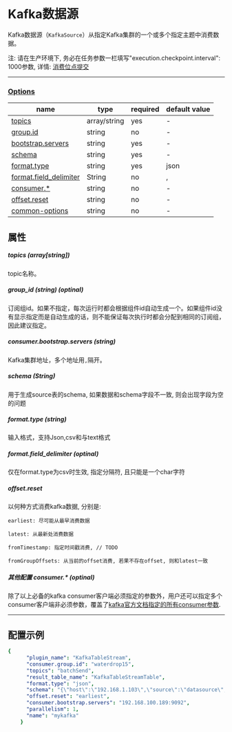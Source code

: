 # Kafka数据源

Kafka数据源（`KafkaSource`）从指定Kafka集群的一个或多个指定主题中消费数据。

注: 请在生产环境下,  务必在任务参数一栏填写"execution.checkpoint.interval": 1000参数, 详情: [消费位点提交](https://nightlies.apache.org/flink/flink-docs-master/zh/docs/connectors/datastream/kafka/#%e6%b6%88%e8%b4%b9%e4%bd%8d%e7%82%b9%e6%8f%90%e4%ba%a4)

------

### [Options]()

| name                       | type         | required | default value |
| -------------------------- | ------------ | -------- | ------------- |
| [topics]()                 | array/string | yes      | -             |
| [group.id]()               | string       | no       | -             |
| [bootstrap.servers]()      | string       | yes      | -             |
| [schema]()                 | string       | yes      | -             |
| [format.type]()            | string       | yes      | json          |
| [format.field_delimiter]() | String       | no       | ,             |
| [consumer.*]()             | string       | no       | -             |
| [offset.reset]()           | string       | no       | -             |
| [common-options]()         | string       | no       | -             |

## 属性

##### topics (array[string])

topic名称。

##### group_id (string) (optinal)

订阅组id。如果不指定，每次运行时都会根据组件id自动生成一个。如果组件id没有显示指定而是自动生成的话，则不能保证每次执行时都会分配到相同的订阅组，因此建议指定。

##### consumer.bootstrap.servers (string)

Kafka集群地址，多个地址用`,`隔开。

##### schema (String)

用于生成source表的schema, 如果数据和schema字段不一致, 则会出现字段为空的问题

##### format.type (string)

输入格式，支持Json,csv和与text格式

##### format.field_delimiter (optinal)

仅在format.type为csv时生效, 指定分隔符, 且只能是一个char字符

##### offset.reset

  以何种方式消费kafka数据, 分别是:

    earliest: 尽可能从最早消费数据
    
    latest: 从最新处消费数据
    
    fromTimestamp: 指定时间戳消费, // TODO
    
    fromGroupOffsets: 从当前的offset消费, 若果不存在offset, 则和latest一致
##### 其他配置 consumer.* (optinal)

除了以上必备的kafka consumer客户端必须指定的参数外，用户还可以指定多个consumer客户端非必须参数，覆盖了[kafka官方文档指定的所有consumer参数](http://kafka.apache.org/documentation.html#oldconsumerconfigs).

------

## 配置示例

```yaml
{
      "plugin_name": "KafkaTableStream",
      "consumer.group.id": "waterdrop15",
      "topics": "batchSend",
      "result_table_name": "KafkaTableStreamTable",
      "format.type": "json",
      "schema": "{\"host\":\"192.168.1.103\",\"source\":\"datasource\",\"MetricsName\":\"cpu\",\"value\":\"49\",\"_time\":1626571020000}",
      "offset.reset": "earliest",
      "consumer.bootstrap.servers": "192.168.100.189:9092",
      "parallelism": 1,
      "name": "mykafka"
    }
```
